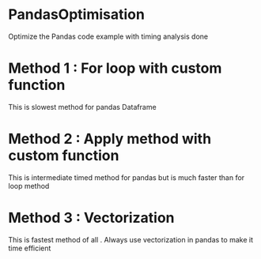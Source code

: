 # PandasOptimisation
Optimize the Pandas code example with timing analysis done

# Method 1 : For loop with custom function
This is slowest method for pandas Dataframe

# Method 2 : Apply method with custom function
This is intermediate timed method for pandas but is much faster than for loop method

# Method 3 : Vectorization
This is fastest method of all . Always use vectorization in pandas to make it time efficient
